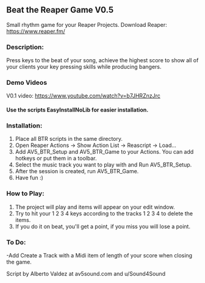 ## Beat the Reaper Game V0.5

Small rhythm game for your Reaper Projects. Download Reaper: https://www.reaper.fm/

### Description: 
Press keys to the beat of your song, achieve the highest score to show 
all of your clients your key pressing skills while producing bangers.

### Demo Videos
V0.1 video: https://www.youtube.com/watch?v=b7JHRZnzJrc

#### Use the scripts EasyInstallNoLib for easier installation.

### Installation: 
1. Place all BTR scripts in the same directory.
2. Open Reaper Actions -> Show Action List -> Reascript -> Load...
3. Add AV5_BTR_Setup and AV5_BTR_Game to your Actions. You can add hotkeys or put them in a toolbar.
4. Select the music track you want to play with and Run AV5_BTR_Setup.
5. After the session is created, run AV5_BTR_Game.
6. Have fun :)

### How to Play:
1. The project will play and items will appear on your edit window.
2. Try to hit your 1 2 3 4 keys according to the tracks 1 2 3 4 to delete the items.
3. If you do it on beat, you'll get a point, if you miss you will lose a point.

### To Do:
-Add Create a Track with a Midi item of length of your score when closing the game.

Script by Alberto Valdez at av5sound.com and u/Sound4Sound
